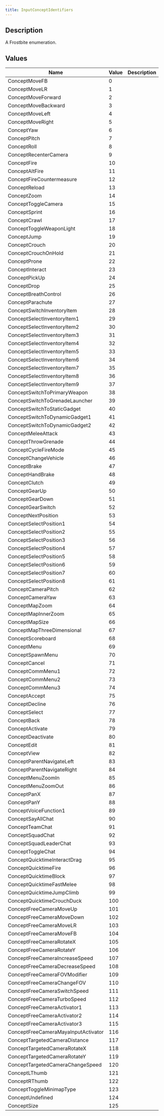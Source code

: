 ```yaml
---
title: InputConceptIdentifiers
---
```

## Description

A Frostbite enumeration.

## Values

| Name                                | Value | Description |
| ----------------------------------- | ----- | ----------- |
| ConceptMoveFB                       | 0     |             |
| ConceptMoveLR                       | 1     |             |
| ConceptMoveForward                  | 2     |             |
| ConceptMoveBackward                 | 3     |             |
| ConceptMoveLeft                     | 4     |             |
| ConceptMoveRight                    | 5     |             |
| ConceptYaw                          | 6     |             |
| ConceptPitch                        | 7     |             |
| ConceptRoll                         | 8     |             |
| ConceptRecenterCamera               | 9     |             |
| ConceptFire                         | 10    |             |
| ConceptAltFire                      | 11    |             |
| ConceptFireCountermeasure           | 12    |             |
| ConceptReload                       | 13    |             |
| ConceptZoom                         | 14    |             |
| ConceptToggleCamera                 | 15    |             |
| ConceptSprint                       | 16    |             |
| ConceptCrawl                        | 17    |             |
| ConceptToggleWeaponLight            | 18    |             |
| ConceptJump                         | 19    |             |
| ConceptCrouch                       | 20    |             |
| ConceptCrouchOnHold                 | 21    |             |
| ConceptProne                        | 22    |             |
| ConceptInteract                     | 23    |             |
| ConceptPickUp                       | 24    |             |
| ConceptDrop                         | 25    |             |
| ConceptBreathControl                | 26    |             |
| ConceptParachute                    | 27    |             |
| ConceptSwitchInventoryItem          | 28    |             |
| ConceptSelectInventoryItem1         | 29    |             |
| ConceptSelectInventoryItem2         | 30    |             |
| ConceptSelectInventoryItem3         | 31    |             |
| ConceptSelectInventoryItem4         | 32    |             |
| ConceptSelectInventoryItem5         | 33    |             |
| ConceptSelectInventoryItem6         | 34    |             |
| ConceptSelectInventoryItem7         | 35    |             |
| ConceptSelectInventoryItem8         | 36    |             |
| ConceptSelectInventoryItem9         | 37    |             |
| ConceptSwitchToPrimaryWeapon        | 38    |             |
| ConceptSwitchToGrenadeLauncher      | 39    |             |
| ConceptSwitchToStaticGadget         | 40    |             |
| ConceptSwitchToDynamicGadget1       | 41    |             |
| ConceptSwitchToDynamicGadget2       | 42    |             |
| ConceptMeleeAttack                  | 43    |             |
| ConceptThrowGrenade                 | 44    |             |
| ConceptCycleFireMode                | 45    |             |
| ConceptChangeVehicle                | 46    |             |
| ConceptBrake                        | 47    |             |
| ConceptHandBrake                    | 48    |             |
| ConceptClutch                       | 49    |             |
| ConceptGearUp                       | 50    |             |
| ConceptGearDown                     | 51    |             |
| ConceptGearSwitch                   | 52    |             |
| ConceptNextPosition                 | 53    |             |
| ConceptSelectPosition1              | 54    |             |
| ConceptSelectPosition2              | 55    |             |
| ConceptSelectPosition3              | 56    |             |
| ConceptSelectPosition4              | 57    |             |
| ConceptSelectPosition5              | 58    |             |
| ConceptSelectPosition6              | 59    |             |
| ConceptSelectPosition7              | 60    |             |
| ConceptSelectPosition8              | 61    |             |
| ConceptCameraPitch                  | 62    |             |
| ConceptCameraYaw                    | 63    |             |
| ConceptMapZoom                      | 64    |             |
| ConceptMapInnerZoom                 | 65    |             |
| ConceptMapSize                      | 66    |             |
| ConceptMapThreeDimensional          | 67    |             |
| ConceptScoreboard                   | 68    |             |
| ConceptMenu                         | 69    |             |
| ConceptSpawnMenu                    | 70    |             |
| ConceptCancel                       | 71    |             |
| ConceptCommMenu1                    | 72    |             |
| ConceptCommMenu2                    | 73    |             |
| ConceptCommMenu3                    | 74    |             |
| ConceptAccept                       | 75    |             |
| ConceptDecline                      | 76    |             |
| ConceptSelect                       | 77    |             |
| ConceptBack                         | 78    |             |
| ConceptActivate                     | 79    |             |
| ConceptDeactivate                   | 80    |             |
| ConceptEdit                         | 81    |             |
| ConceptView                         | 82    |             |
| ConceptParentNavigateLeft           | 83    |             |
| ConceptParentNavigateRight          | 84    |             |
| ConceptMenuZoomIn                   | 85    |             |
| ConceptMenuZoomOut                  | 86    |             |
| ConceptPanX                         | 87    |             |
| ConceptPanY                         | 88    |             |
| ConceptVoiceFunction1               | 89    |             |
| ConceptSayAllChat                   | 90    |             |
| ConceptTeamChat                     | 91    |             |
| ConceptSquadChat                    | 92    |             |
| ConceptSquadLeaderChat              | 93    |             |
| ConceptToggleChat                   | 94    |             |
| ConceptQuicktimeInteractDrag        | 95    |             |
| ConceptQuicktimeFire                | 96    |             |
| ConceptQuicktimeBlock               | 97    |             |
| ConceptQuicktimeFastMelee           | 98    |             |
| ConceptQuicktimeJumpClimb           | 99    |             |
| ConceptQuicktimeCrouchDuck          | 100   |             |
| ConceptFreeCameraMoveUp             | 101   |             |
| ConceptFreeCameraMoveDown           | 102   |             |
| ConceptFreeCameraMoveLR             | 103   |             |
| ConceptFreeCameraMoveFB             | 104   |             |
| ConceptFreeCameraRotateX            | 105   |             |
| ConceptFreeCameraRotateY            | 106   |             |
| ConceptFreeCameraIncreaseSpeed      | 107   |             |
| ConceptFreeCameraDecreaseSpeed      | 108   |             |
| ConceptFreeCameraFOVModifier        | 109   |             |
| ConceptFreeCameraChangeFOV          | 110   |             |
| ConceptFreeCameraSwitchSpeed        | 111   |             |
| ConceptFreeCameraTurboSpeed         | 112   |             |
| ConceptFreeCameraActivator1         | 113   |             |
| ConceptFreeCameraActivator2         | 114   |             |
| ConceptFreeCameraActivator3         | 115   |             |
| ConceptFreeCameraMayaInputActivator | 116   |             |
| ConceptTargetedCameraDistance       | 117   |             |
| ConceptTargetedCameraRotateX        | 118   |             |
| ConceptTargetedCameraRotateY        | 119   |             |
| ConceptTargetedCameraChangeSpeed    | 120   |             |
| ConceptLThumb                       | 121   |             |
| ConceptRThumb                       | 122   |             |
| ConceptToggleMinimapType            | 123   |             |
| ConceptUndefined                    | 124   |             |
| ConceptSize                         | 125   |             |
